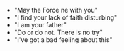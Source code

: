 - "May the Force ne with you"
- "I find your lack of faith disturbing"
- "I am your father"
- "Do or do not. There is no try"
- "I've got a bad feeling about this"
